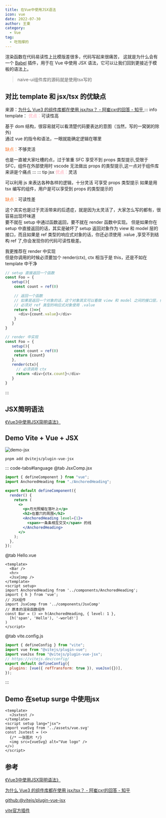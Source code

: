 ```yaml
---
title: 在Vue中使用JSX语法
icon: vue
date: 2022-07-30
author: 王東
category:
  - Vue
tag:
  - 吃饱撑的
---
```

渲染函数在代码易读性上比模版差很多，代码写起来很痛苦，
这就是为什么会有一个 <a href="https://github.com/vuejs/babel-plugin-jsx">Babel</a> 插件，用于在 Vue 中使用 JSX 语法，它可以让我们回到更接近于模板的语法上。
> naive-ui组件库的源码就是使用tsx写的

## 对比 template 和 jsx/tsx 的优缺点
来源：[为什么 Vue3 的组件库都在使用 jsx/tsx？ - 阿崔cxr的回答 - 知乎 ](https://www.zhihu.com/question/436260027/answer/1661092534)
::: info template：
<span class="pink">优点：</span>可读性高  

基于 dom 结构，很容易就可以看清楚代码要表达的意图（当然，写的一窝粥的除外)  
通过 vue 的指令和语法，一眼就能确定逻辑在哪里

<span class="blh">缺点：</span>不够灵活

也是一直被大家吐槽的点，过于笨重
SFC 享受不到 props 类型提示,受限于 SFC，组件在外部使用时 vscode 无法做出 props 的类型提示,这一点对于组件库来讲是个痛点
:::
::: tip jsx
<span class="pink">优点：</span>灵活

可以利用 js 来表达各种各样的逻辑，十分灵活
可享受 props 类型提示
如果是用 tsx 编写的组件，用户是可以享受到 props 的类型提示的

<span class="blh">缺点：</span>可读性差

这个其实也是过于灵活带来的后遗症，就是因为太灵活了，大家怎么写的都有，很容易出现坏味道  
要不就在 setup 中通过函数返回，要不就在 render 函数中实现。 
但是如果你在 setup 中直接返回的话，其实是破坏了 setup 返回对象作为 view 和 model 层的接口，而且如果是 ref 类型的响应式对象的话，你还必须使用 .value ,享受不到结构 ref 了,你会发现你的代码可读性极差。  

我更推荐在 render 中实现  
但是你调用的时候必须要加个 render(ctx), ctx 相当于是 this，还是不如在 template 中干净

```js
// setup 直接返回一个函数
const Foo = {
   setup(){
    const count = ref(0) 
    
    // 返回一个函数
    // 如果是返回一个对象的话，这个对象其实可以看做 view 和 model 之间的接口层，但是返回一个函数的话，就破坏了
    // 必须对 ref 类型的响应式对象使用 .value
    return ()=>{
      <div>{count.value}</div>
    }
   }
}
```
```js
// render 中实现
const Foo = {
   setup(){
    const count = ref(0) 
    return {count}
   },
   render(ctx){
     // 必须调用 ctx
     return <div>{ctx.count}</div>
   }
}
```
:::

## JSX简明语法
[《Vue3中使用JSX简明语法》](https://juejin.cn/post/7114063575122984973)

## Demo Vite + Vue + JSX
![demo-jsx](https://oss.w2gd.top/blog/20220731000050.png)
```
pnpm add @vitejs/plugin-vue-jsx
```
::: code-tabs#language
@tab JsxComp.jsx
```jsx
import { defineComponent } from "vue";
import AnchoredHeading from "./AnchoredHeading";

export default defineComponent({
  render() {
    return (
      <>
        <p>月光照耀在落叶上</p>
        <h2>在墓穴的周围</h2>
        <AnchoredHeading level={1}>
          <span>一条条相互交叉</span> 的线
        </AnchoredHeading>
      </>
    );
  },
});

```
@tab Hello.vue
```vue
<template>
  <Bar />
  <hr>
  <JsxComp />
</template>
<script setup>
import AnchoredHeading from '../components/AnchoredHeading';
import { h } from 'vue';
// JSX组件
import JsxComp from '../components/JsxComp'
// 原本的渲染函数组件
const Bar = () => h(AnchoredHeading, { level: 1 },
  [h('span', 'Hello'), '-world!']
)
</script>
```
@tab vite.config.js
```js
import { defineConfig } from "vite";
import vue from "@vitejs/plugin-vue";
import vueJsx from "@vitejs/plugin-vue-jsx";
// https://vitejs.dev/config/
export default defineConfig({
  plugins: [vue({ refTransform: true }), vueJsx({})],
});
```
:::

## Demo 在setup surge 中使用jsx

```vue
<template>
  <Jsxtest />
</template>
<script setup lang="jsx">
import vueSvg from '../assets/vue.svg'
const Jsxtest = (<>
  {/* 一张图片 */}
  <img src={vueSvg} alt="Vue logo" />
</>)
</script>
```
## 参考
[《Vue3中使用JSX简明语法》](https://juejin.cn/post/7114063575122984973)

[为什么 Vue3 的组件库都在使用 jsx/tsx？ - 阿崔cxr的回答 - 知乎 ](https://www.zhihu.com/question/436260027/answer/1661092534)

[github:@vitejs/plugin-vue-jsx](https://github.com/vitejs/vite/tree/main/packages/plugin-vue-jsx)

[vite官方插件](https://cn.vitejs.dev/plugins/)


<style>
  .pink {
    color: pink;
    font-weight: bolder;
  }
  .blh{
    color: #fc7930;
  }
</style>